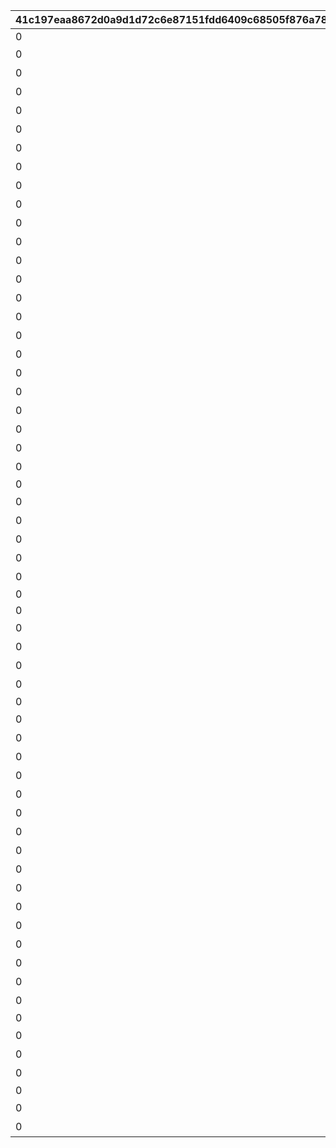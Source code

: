 |41c197eaa8672d0a9d1d72c6e87151fdd6409c68505f876a786b427403fc92aa|a08552568ef242919d5b9a194cd94984a60c8f37bfa7c12c30a9dead0019ccbf|211c4580c913763e1d9916fea161d764471fd2a3db7e1d7185f4ecb2ace87ca2|0f9a54938bc05ac4c3de6c6dacd0d3effa1246025e2cf063e8dde93c0f938ce5|628eea370c22c1f3d8e41d4914166ee3fa43526324ab1b6baf716d11755ad3d1|
| --- | --- | --- | --- | --- |
|0|0||1|101|
|0|11002008|メインクエスト2-8（NORMAL）クリアで解放|1|102|
|0|11002005|メインクエスト\n2-5（NORMAL）\nクリアで解放|1|103|
|0|11002012|メインクエスト\n2-12（NORMAL）\nクリアで解放|1|104|
|0|11003001|メインクエスト\n3-1（NORMAL）\nクリアで解放|1|107|
|0|11009001|メインクエスト\n9-1（NORMAL）\nクリアで解放|1|108|
|0|11009002|メインクエスト\n9-2（NORMAL）\nクリアで解放|1|109|
|0|11001005|メインクエスト1-5（NORMAL）クリアで解放|1|110|
|0|12018001|メインクエスト18-1（HARD）クリアで解放|1|111|
|0|11018005|メインクエスト\n18-5（NORMAL）\nクリアで解放|1|112|
|0|11008001|メインクエスト8-1（NORMAL）クリアで解放|1|115|
|0|11002004|メインクエスト2-4（NORMAL）クリアで解放|1|116|
|0|11003003|メインクエスト3-3（NORMAL）クリアで解放|1|117|
|0|11002007|メインクエスト2-7（NORMAL）クリアで解放|1|118|
|0|11009003|メインクエスト9-3（NORMAL）クリアで解放|1|119|
|0|11003001|メインクエスト3-1（NORMAL）クリアで解放|1|124|
|0|0|ルナの塔オープニングストーリー閲覧で解放|1|125|
|0|11010001|メインクエスト10-1\n（NORMAL）クリアで解放|1|127|
|0|11002006|メインクエスト2-6（NORMAL）クリアで解放|1|129|
|0|11063001|メインクエスト\n63-1（NORMAL）\nクリアで解放|1|130|
|0|11010001|メインクエスト10-1\n（NORMAL）クリアで解放|1|131|
|0|11064001|メインクエスト64-1（NORMAL）クリアで解放|1|132|
|0|11072001|メインクエスト\n72-1（NORMAL）\nクリアで解放|1|135|
|0|11065001|メインクエスト\n65-1（NORMAL）\nクリアで解放|1|136|
|0|0||1|201|
|0|11004006|メインクエスト4-6（NORMAL）クリアで解放|1|202|
|0|11008015|メインクエスト8-15（NORMAL）クリアで解放|1|203|
|0|11002012|メインクエスト2-12（NORMAL）クリアで解放|1|204|
|0|11003001|メインクエスト3-1（NORMAL）クリアで解放|1|205|
|0|11004013|メインクエスト4-13（NORMAL）クリアで解放|1|206|
|0|0||1|207|
|0|0||1|210|
|0|11004013|メインクエスト4-13（NORMAL）クリアで解放|1|212|
|0|11018001|メインクエスト18-1（NORMAL）クリアで解放|1|213|
|0|11018001|メインクエスト18-1（NORMAL）クリアで解放|1|214|
|0|11018001|メインクエスト18-1（NORMAL）クリアで解放|1|215|
|0|0||1|216|
|0|11018001|メインクエスト18-1（NORMAL）クリアで解放|1|217|
|0|11004006|メインクエスト4-6\n（NORMAL）クリアで解放|1|401|
|0|11008015|メインクエスト8-15\n（NORMAL）クリアで解放|1|402|
|0|11002002|メインクエスト2-2（NORMAL）クリアで解放|1|503|
|0|11003005|メインクエスト3-5（NORMAL）クリアで解放|1|506|
|0|11002003|メインクエスト2-3（NORMAL）クリアで解放|1|509|
|0|11019001|メインクエスト19-1（NORMAL）クリアで解放|1|510|
|0|11019005|メインクエスト19-5（NORMAL）クリアで解放|1|511|
|0|11018002|メインクエスト18-2（NORMAL）クリアで解放|1|512|
|0|11002001|メインクエスト2-1（NORMAL）クリアで解放|1|601|
|0|11007001|メインクエスト7-1（NORMAL）クリアで解放|1|602|
|0|11016014|メインクエスト16-14（NORMAL）クリアで解放|1|603|
|0|11003001|メインクエスト3-1（NORMAL）クリアで解放|1|701|
|0|11001007|メインクエスト1-7（NORMAL）クリアで解放|1|802|
|0|11002009|メインクエスト2-9（NORMAL）クリアで解放|1|904|
|0|11002009|メインクエスト2-9（NORMAL）クリアで解放|1|905|
|0|0||1|906|
|0|11003006|メインクエスト3-6（NORMAL）クリアで解放|1|909|
|0|11008001|メインクエスト8-1（NORMAL）クリアで解放|1|910|
|0|11018001|メインクエスト18-1\n（NORMAL）クリアで解放|1|1001|
|0|0||1|6111|
|0|11002012|メインクエスト2-12（NORMAL）クリアで解放|1|6114|
|0|11003002|メインクエスト3-2（NORMAL）クリアで解放|1|8001|